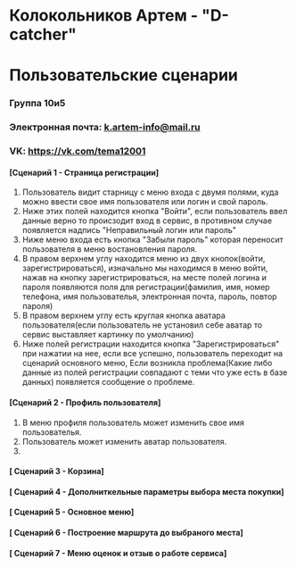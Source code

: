 # Колокольников Артем - "D-catcher"
# Пользовательские сценарии
### Группа 10и5
### Электронная почта: k.artem-info@mail.ru
### VK: https://vk.com/tema12001
#### [Сценарий 1 - Страница регистрации]
1. Пользователь видит старницу с меню входа с двумя полями, куда можно ввести свое имя пользователя или логин и свой пароль.
2. Ниже этих полей находится кнопка "Войти", если пользователь ввел данные верно то происзодит вход в сервис, в противном случае появляется надпись "Неправильный логин или пароль"
3. Ниже меню входа есть кнопка "Забыли пароль" которая переносит пользователя в меню востановления пароля.
4. В правом верхнем углу находится меню из двух кнопок(войти, зарегистрироваться), изначально мы находимся в меню войти, нажав на кнопку зарегистрироваться, на месте полей логина и пароля
появляются поля для регистрации(фамилия, имя, номер телефона, имя пользователья, электронная почта, пароль, повтор пароля)
5. В правом верхнем углу есть круглая кнопка аватара пользователя(если пользователь не установил себе аватар то сервис выставляет картинку по умолчанию)
6. Ниже полей регистрации находится кнопка "Зарегистрироваться" при нажатии на нее, если все успешно, пользователь переходит на сценарий основного меню,
Если возникла проблема(Какие либо данные из полей регистрации совпадают с теми что уже есть в базе данных) появляется сообщение о проблеме.
#### [Сценарий 2 - Профиль пользователя]
1. В меню профиля пользователь может изменить свое имя пользователья.
2. Пользователь может изменить аватар пользователя.
3. 
#### [ Сценарий 3 - Корзина]

#### [ Сценарий 4 - Дополниткельные параметры выбора места покупки]

#### [ Сценарий 5 - Основное меню]

#### [ Сценарий 6 - Построение маршрута до выбраного места]

#### [ Сценарий 7 - Меню оценок и отзыв о работе сервиса]
